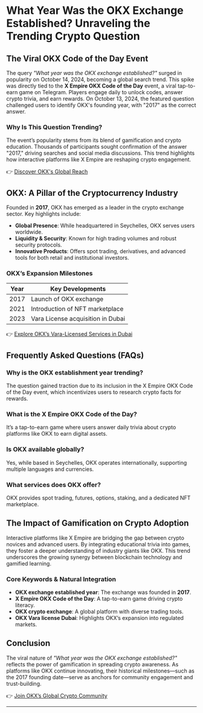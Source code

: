 # What Year Was the OKX Exchange Established? Unraveling the Trending Crypto Question  

## The Viral OKX Code of the Day Event  
The query *"What year was the OKX exchange established?"* surged in popularity on October 14, 2024, becoming a global search trend. This spike was directly tied to the **X Empire OKX Code of the Day** event, a viral tap-to-earn game on Telegram. Players engage daily to unlock codes, answer crypto trivia, and earn rewards. On October 13, 2024, the featured question challenged users to identify OKX's founding year, with "2017" as the correct answer.  

### Why Is This Question Trending?  
The event’s popularity stems from its blend of gamification and crypto education. Thousands of participants sought confirmation of the answer "2017," driving searches and social media discussions. This trend highlights how interactive platforms like X Empire are reshaping crypto engagement.  

👉 [Discover OKX's Global Reach](https://bit.ly/okx-bonus)  

## OKX: A Pillar of the Cryptocurrency Industry  
Founded in **2017**, OKX has emerged as a leader in the crypto exchange sector. Key highlights include:  
- **Global Presence**: While headquartered in Seychelles, OKX serves users worldwide.  
- **Liquidity & Security**: Known for high trading volumes and robust security protocols.  
- **Innovative Products**: Offers spot trading, derivatives, and advanced tools for both retail and institutional investors.  

### OKX’s Expansion Milestones  
| Year | Key Developments |  
|------|------------------|  
| 2017 | Launch of OKX exchange |  
| 2021 | Introduction of NFT marketplace |  
| 2023 | Vara License acquisition in Dubai |  

👉 [Explore OKX’s Vara-Licensed Services in Dubai](https://bit.ly/okx-bonus)  

## Frequently Asked Questions (FAQs)  

### **Why is the OKX establishment year trending?**  
The question gained traction due to its inclusion in the X Empire OKX Code of the Day event, which incentivizes users to research crypto facts for rewards.  

### **What is the X Empire OKX Code of the Day?**  
It’s a tap-to-earn game where users answer daily trivia about crypto platforms like OKX to earn digital assets.  

### **Is OKX available globally?**  
Yes, while based in Seychelles, OKX operates internationally, supporting multiple languages and currencies.  

### **What services does OKX offer?**  
OKX provides spot trading, futures, options, staking, and a dedicated NFT marketplace.  

## The Impact of Gamification on Crypto Adoption  
Interactive platforms like X Empire are bridging the gap between crypto novices and advanced users. By integrating educational trivia into games, they foster a deeper understanding of industry giants like OKX. This trend underscores the growing synergy between blockchain technology and gamified learning.  

### Core Keywords & Natural Integration  
- **OKX exchange established year**: The exchange was founded in **2017**.  
- **X Empire OKX Code of the Day**: A tap-to-earn game driving crypto literacy.  
- **OKX crypto exchange**: A global platform with diverse trading tools.  
- **OKX Vara license Dubai**: Highlights OKX’s expansion into regulated markets.  

## Conclusion  
The viral nature of *"What year was the OKX exchange established?"* reflects the power of gamification in spreading crypto awareness. As platforms like OKX continue innovating, their historical milestones—such as the 2017 founding date—serve as anchors for community engagement and trust-building.  

👉 [Join OKX’s Global Crypto Community](https://bit.ly/okx-bonus)  

---  